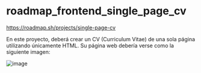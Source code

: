 # roadmap_frontend_single_page_cv

https://roadmap.sh/projects/single-page-cv

En este proyecto, deberá crear un CV (Curriculum Vitae) de una sola página utilizando únicamente HTML. Su página web debería verse como la siguiente imagen:

![image](https://github.com/user-attachments/assets/d07e71ed-896c-45d8-82e5-0d4e2ff13ae0)

